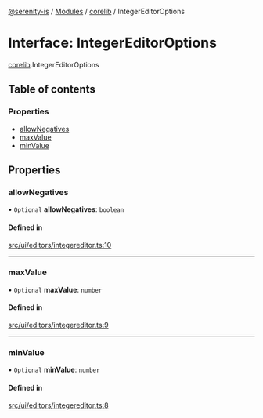 [@serenity-is](../README.md) / [Modules](../modules.md) / [corelib](../modules/corelib.md) / IntegerEditorOptions

# Interface: IntegerEditorOptions

[corelib](../modules/corelib.md).IntegerEditorOptions

## Table of contents

### Properties

- [allowNegatives](corelib.IntegerEditorOptions.md#allownegatives)
- [maxValue](corelib.IntegerEditorOptions.md#maxvalue)
- [minValue](corelib.IntegerEditorOptions.md#minvalue)

## Properties

### allowNegatives

• `Optional` **allowNegatives**: `boolean`

#### Defined in

[src/ui/editors/integereditor.ts:10](https://github.com/serenity-is/serenity/blob/master/packages/corelib/src/ui/editors/integereditor.ts#line&#x3D;10)

___

### maxValue

• `Optional` **maxValue**: `number`

#### Defined in

[src/ui/editors/integereditor.ts:9](https://github.com/serenity-is/serenity/blob/master/packages/corelib/src/ui/editors/integereditor.ts#line&#x3D;9)

___

### minValue

• `Optional` **minValue**: `number`

#### Defined in

[src/ui/editors/integereditor.ts:8](https://github.com/serenity-is/serenity/blob/master/packages/corelib/src/ui/editors/integereditor.ts#line&#x3D;8)
